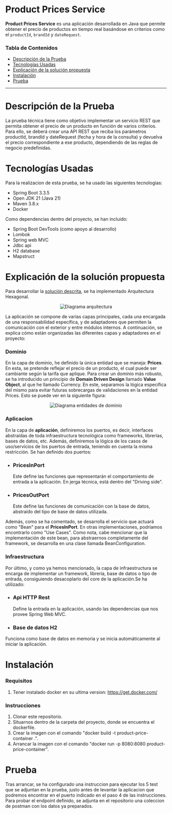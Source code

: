 # Product Prices Service

**Product Prices Service** es una aplicación desarrollada en Java que permite obtener el precio de productos en tiempo real basándose en criterios como el `productId`, `brandId` y `dateRequest`.

### Tabla de Contenidos

- [Descripción de la Prueba](#descripción-de-la-prueba)
- [Tecnologías Usadas](#tecnologías-usadas)
- [Explicación de la solución propuesta](#explicación-de-la-solución-propuesta)
- [Instalación](#instalación)
- [Prueba](#prueba)

---

# Descripción de la Prueba
La prueba técnica tiene como objetivo implementar un servicio REST que permita obtener el precio de un producto en función de varios criterios. Para ello, se deberá crear una API REST que reciba los parámetros productId, brandId y dateRequest (fecha y hora de la consulta) y devuelva el precio correspondiente a ese producto, dependiendo de las reglas de negocio predefinidas.

# Tecnologías Usadas
Para la realizacion de esta prueba, se ha usado las siguientes tecnologias:
  - Spring Boot 3.3.5
  - Open JDK 21 (Java 21)
  - Maven 3.8.x
  - Docker

Como dependencias dentro del proyecto, se han incluido:
  - Spring Boot DevTools (como apoyo al desarrollo)
  - Lombok
  - Spring web MVC
  - Jdbc api
  - H2 database
  - Mapstruct

# Explicación de la solución propuesta
Para desarrollar la [solución descrita](#descripción-de-la-prueba), se ha implementado Arquitectura Hexagonal.

<p align="center">
  <img src="https://github.com/user-attachments/assets/876f9430-edac-4f31-a87a-e617deda412c" alt="Diagrama arquitectura">
</p>

La aplicación se compone de varias capas principales, cada una encargada de una responsabilidad específica, y de adaptadores que permiten la comunicación con el exterior y entre módulos internos. A continuación, se explica cómo están organizadas las diferentes capas y adaptadores en el proyecto:

### Dominio
En la capa de dominio, he definido la única entidad que se maneja: **Prices**. En esta, se pretende reflejar el precio de un producto, el cual puede ser cambiante según la tarifa que aplique.
Para crear un dominio más robusto, se ha introducido un principio de **Domain Driven Design** llamado **Value Object**, al que he llamado Currency. En este, separamos la lógica específica del mismo para evitar futuras sobrecargas de validaciones en la entidad Prices. Esto se puede ver en la siguiente figura:
<p align="center">
  <img src="https://github.com/user-attachments/assets/612292fc-cbc7-4dcd-9bd7-f2c1ad239526" alt="Diagrama entidades de dominio">
</p>


### Aplicacion
En la capa de **aplicación**, definiremos los puertos, es decir, interfaces abstraídas de toda infraestructura tecnológica como frameworks, librerías, bases de datos, etc. Además, definiremos la lógica de los casos de uso/servicios de los puertos de entrada, teniendo en cuenta la misma restricción.
Se han definido dos puertos:
  - ### PricesInPort
    Este define las funciones que representarán el comportamiento de entrada a la aplicación. En jerga técnica, está dentro del "Driving side".
  - ### PricesOutPort
    Este define las funciones de comunicación con la base de datos, abstraído del tipo de base de datos utilizada.
    
Además, como se ha comentado, se desarrolla el servicio que actuará como "Bean" para el **PricesInPort**. En otras implementaciones, podríamos encontrarlo como "Use Cases". Como nota, cabe mencionar que la implementación de este bean, para abstraernos completamente del framework, se desarrolla en una clase llamada BeanConfiguration.


### Infraestructura
Por último, y como ya hemos mencionado, la capa de infraestructura se encarga de implementar un framework, librería, base de datos o tipo de entrada, consiguiendo desacoplarlo del core de la aplicación.Se ha utilizado:
  - ### Api HTTP Rest
    Define la entrada en la aplicación, usando las dependencias que nos provee Spring Web MVC.
  - ### Base de datos H2
  Funciona como base de datos en memoria y se inicia automáticamente al iniciar la aplicación.

# Instalación
### Requisitos
  1. Tener instalado docker en su ultima version: https://get.docker.com/

### Instrucciones
  1. Clonar este repositorio.
  2. Situarnos dentro de la carpeta del proyecto, donde se encuentra el dockerfile.
  3. Crear la imagen con el comando "docker build -t product-price-container .".
  4. Arrancar la imagen con el comando "docker run -p 8080:8080 product-price-container".
     
# Prueba
Tras arrancar, se ha configurado una instruccion para ejecutar los 5 test que se adjuntan en la prueba, justo antes de levantar la aplicacion que podremos encontrar en el puerto indicado en el paso 4 de las instrucciones.
Para probar el endpoint definido, se adjunta en el repositorio una coleccion de postman con los datos ya preparados.









